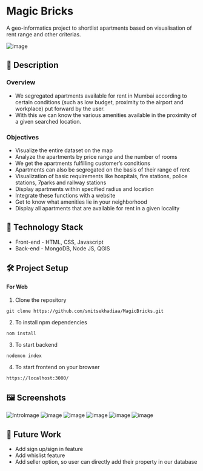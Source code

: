 # **Magic Bricks**

A geo-informatics project to shortlist apartments based on visualisation of rent
range and other criterias.

![image](https://user-images.githubusercontent.com/82367556/170506253-41d165d5-7b2c-4584-8f16-004efb3b1662.png)


## 📝 Description

### Overview

- We segregated apartments available for rent in Mumbai according to certain
conditions (such as low budget, proximity to the airport and workplace) put forward by
the user.
- With this we can know the various amenities available in the proximity of a given searched
location.

### Objectives

- Visualize the entire dataset on the map
- Analyze the apartments by price range and the number of rooms
- We get the apartments fulfilling customer’s conditions
- Apartments can also be segregated on the basis of their range of rent
- Visualization of basic requirements like hospitals, fire stations, police stations, 7parks and railway stations
- Display apartments within specified radius and location
- Integrate these functions with a website
- Get to know what amenities lie in your neighborhood
- Display all apartments that are available for rent in a given locality


## 🤖 Technology Stack

- Front-end - HTML, CSS, Javascript
- Back-end - MongoDB, Node JS, QGIS


## 🛠️ Project Setup

#### For Web

1. Clone the repository
```
git clone https://github.com/smitsekhadiaa/MagicBricks.git

```
2. To install npm dependencies
```
nom install
```
3. To start backend
```
nodemon index
```
4. To start frontend on your browser
```
https://localhost:3000/
```


## 🖼 Screenshots

![IntroImage](https://user-images.githubusercontent.com/82367556/170503728-9db5b597-d329-45bf-b245-527505e79b7a.jpeg)
![image](https://user-images.githubusercontent.com/82367556/170504596-7c24510a-94c6-440a-9b6f-224642aa7f28.png)
![image](https://user-images.githubusercontent.com/82367556/170504650-2fddcd1b-2bc9-4394-8cd8-90ad54a91235.png)
![image](https://user-images.githubusercontent.com/82367556/170504791-beb9d66a-463f-4014-b40c-04657f3c52d2.png)
![image](https://user-images.githubusercontent.com/82367556/170504833-2fa5fd88-d01f-4ac6-94b6-bd48a5d607cb.png)
![image](https://user-images.githubusercontent.com/82367556/170506154-5c178bd3-dd4c-4393-83fc-14b81c0e6fe8.png)


## 👷 Future Work

- Add sign up/sign in feature
- Add whislist feature
- Add seller option, so user can directly add their property in our database

